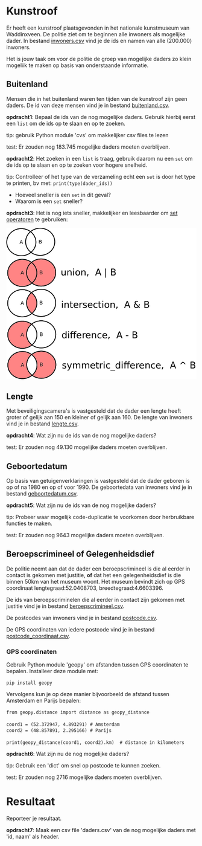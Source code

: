 # Kunstroof
Er heeft een kunstroof plaatsgevonden in het nationale kunstmuseum van
Waddinxveen.  De politie ziet om te beginnen alle inwoners als
mogelijke dader. In bestand [inwoners.csv](inwoners.csv) vind je de
ids en namen van alle (200.000) inwoners.

Het is jouw taak om voor de politie de groep van mogelijke daders zo
klein mogeliik te maken op basis van onderstaande informatie.


## Buitenland
Mensen die in het buitenland waren ten tijden van de kunstroof zijn
geen daders. De id van deze mensen vind je in bestand
[buitenland.csv](buitenland.csv).

**opdracht1**: Bepaal de ids van de nog mogelijke daders. Gebruik
hierbij eerst een `list` om de ids op te slaan en op te zoeken.

tip: gebruik Python module 'cvs' om makkelijker csv files te lezen

test: Er zouden nog 183.745 mogelijke daders moeten overblijven.

**opdracht2**: Het zoeken in een `list` is traag, gebruik daarom nu
een `set` om de ids op te slaan en op te zoeken voor hogere snelheid.

tip: Controlleer of het type van de verzameling echt een `set` is door
het type te printen, bv met: `print(type(dader_ids))`

- Hoeveel sneller is een `set` in dit geval?
- Waarom is een `set` sneller?

**opdracht3**: Het is nog iets sneller, makkelijker en leesbaarder om
[set operatoren](https://docs.python.org/3/tutorial/datastructures.html#sets)
te gebruiken:

![set_operators.png](set_operators.png)

## Lengte
Met beveiligingscamera's is vastgesteld dat de dader een lengte heeft
groter of gelijk aan 150 en kleiner of gelijk aan 160. De lengte van
inwoners vind je in bestand [lengte.csv](lengte.csv).

**opdracht4**: Wat zijn nu de ids van de nog mogelijke daders?

test: Er zouden nog 49.130 mogelijke daders moeten overblijven.

## Geboortedatum
Op basis van getuigenverklaringen is vastgesteld dat de dader geboren
is op of na 1980 en op of voor 1990. De geboortedata van inwoners vind
je in bestand [geboortedatum.csv](geboortedatum.csv).

**opdracht5**: Wat zijn nu de ids van de nog mogelijke daders?

tip: Probeer waar mogelijk code-duplicatie te voorkomen door
herbruikbare functies te maken.

test: Er zouden nog 9643 mogelijke daders moeten overblijven.

## Beroepscrimineel of Gelegenheidsdief
De politie neemt aan dat de dader een beroepscrimineel is die al
eerder in contact is gekomen met justitie, **of** dat het een
gelegenheidsdief is die binnen 50km van het museum woont. Het museum
bevindt zich op GPS coordinaat lengtegraad:52.0408703,
breedtegraad:4.6603396.

De ids van beroepscriminelen die al eerder in contact zijn gekomen met
justitie vind je in bestand
[beroepscrimineel.csv](beroepscrimineel.csv).

De postcodes van inwoners vind je in bestand
[postcode.csv](postcode.csv).

De GPS coordinaten van iedere postcode vind je in bestand
[postcode_coordinaat.csv](postcode_coordinaat.csv).

### GPS coordinaten
Gebruik Python module 'geopy' om afstanden tussen GPS coordinaten te
bepalen. Installeer deze module met:

```
pip install geopy
```

Vervolgens kun je op deze manier bijvoorbeeld de afstand tussen
Amsterdam en Parijs bepalen:

```
from geopy.distance import distance as geopy_distance

coord1 = (52.372947, 4.893291) # Amsterdam
coord2 = (48.857891, 2.295166) # Parijs

print(geopy_distance(coord1, coord2).km)  # distance in kilometers
```

**opdracht6**: Wat zijn nu de nog mogelijke daders?

tip: Gebruik een 'dict' om snel op postcode te kunnen zoeken.

test: Er zouden nog 2716 mogelijke daders moeten overblijven.

# Resultaat
Reporteer je resultaat.

**opdracht7**: Maak een csv file 'daders.csv' van de nog mogelijke
daders met 'id, naam' als header.
